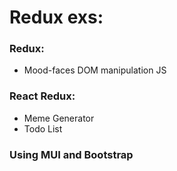 # Redux exs:

### Redux:
  - Mood-faces DOM manipulation JS

### React Redux:
  - Meme Generator
  - Todo List

### Using MUI and Bootstrap

